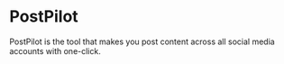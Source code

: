 # PostPilot

PostPilot is the tool that makes you post content across all social media accounts with one-click.
